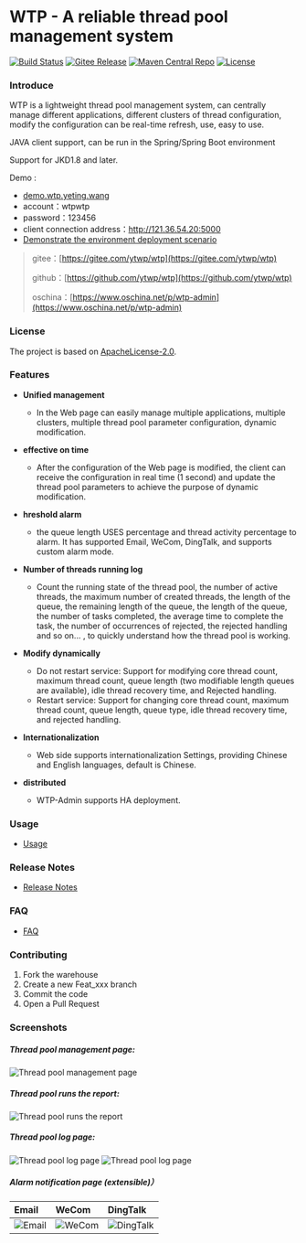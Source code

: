 # WTP - A reliable thread pool management system

[![Build Status](https://img.shields.io/badge/build-passing-brightgreen)](https://github.com/ytwp/wtp)
[![Gitee Release](https://img.shields.io/badge/release-v1.0.0-blue)](https://gitee.com/ytwp/wtp/releases)
[![Maven Central Repo](https://img.shields.io/badge/maven%20central-v1.0.0-blue)](https://search.maven.org/artifact/wang.yeting/wtp-core)
[![License](https://img.shields.io/badge/License-Apache%202.0-blue.svg)](https://opensource.org/licenses/Apache-2.0)

### Introduce
WTP is a lightweight thread pool management system, can centrally manage different applications, different clusters of thread configuration, modify the configuration can be real-time refresh, use, easy to use.

JAVA client support, can be run in the Spring/Spring Boot environment

Support for JKD1.8 and later.

Demo :
- [demo.wtp.yeting.wang](http://demo.wtp.yeting.wang/)
- account：wtpwtp
- password：123456
- client connection address：http://121.36.54.20:5000
- [Demonstrate the environment deployment scenario](https://github.com/ytwp/wtp/wiki/%E5%88%86%E5%B8%83%E5%BC%8F%E9%83%A8%E7%BD%B2%E6%96%B9%E6%A1%88#%E8%B4%9F%E8%BD%BD%E5%9D%87%E8%A1%A1-%E6%96%B9%E5%BC%8F)

> gitee：[https://gitee.com/ytwp/wtp](https://gitee.com/ytwp/wtp)
>
> github：[https://github.com/ytwp/wtp](https://github.com/ytwp/wtp)
>
> oschina：[https://www.oschina.net/p/wtp-admin](https://www.oschina.net/p/wtp-admin)

### License
The project is based on [ApacheLicense-2.0](http://www.apache.org/licenses/LICENSE-2.0.txt).

### Features
+ **Unified management**
	+ In the Web page can easily manage multiple applications, multiple clusters, multiple thread pool parameter configuration, dynamic modification.

+ **effective on time**
	+ After the configuration of the Web page is modified, the client can receive the configuration in real time (1 second) and update the thread pool parameters to achieve the purpose of dynamic modification.

+ **hreshold alarm**
	* the queue length USES percentage and thread activity percentage to alarm. It has supported Email, WeCom, DingTalk, and supports custom alarm mode.

+ **Number of threads running log**
	* Count the running state of the thread pool, the number of active threads, the maximum number of created threads, the length of the queue, the remaining length of the queue, the length of the queue, the number of tasks completed, the average time to complete the task, the number of occurrences of rejected, the rejected handling and so on... , to quickly understand how the thread pool is working.

+ **Modify  dynamically**
	* Do not restart service: Support for modifying core thread count, maximum thread count, queue length (two modifiable length queues are available), idle thread recovery time, and Rejected handling.
	* Restart service: Support for changing core thread count, maximum thread count, queue length, queue type, idle thread recovery time, and rejected handling.

+ **Internationalization**
	* Web side supports internationalization Settings, providing Chinese and English languages, default is Chinese.

+ **distributed**
	* WTP-Admin supports HA deployment.
  
### Usage
  * [Usage](https://gitee.com/ytwp/wtp/wikis/%E6%8E%A5%E5%85%A5%E6%8C%87%E5%8D%97?sort_id=2867497)
 
### Release Notes
  * [Release Notes](https://gitee.com/ytwp/wtp/releases)

### FAQ
  * [FAQ](https://gitee.com/ytwp/wtp/wikis/%E5%B8%B8%E8%A7%81%E9%97%AE%E9%A2%98?sort_id=2867496)

### Contributing

1. Fork the warehouse
2. Create a new Feat_xxx branch
3. Commit the code
4. Open a Pull Request

### Screenshots
##### Thread pool management page:
![Thread pool management page](https://img.yeting.wang/wtp/3.png)
##### Thread pool runs the report:
![Thread pool runs the report](https://img.yeting.wang/wtp/5.png)
##### Thread pool log page:
![Thread pool log page](https://img.yeting.wang/wtp/1.png)
![Thread pool log page](https://img.yeting.wang/wtp/2.png)
##### Alarm notification page (extensible)）
|Email|WeCom|DingTalk|
|:--|:--|:--|
|![Email](https://img.yeting.wang/wtp/email.jpg)|![WeCom](https://img.yeting.wang/wtp/wecom.jpg)|![DingTalk](https://img.yeting.wang/wtp/dingding.jpg)|

